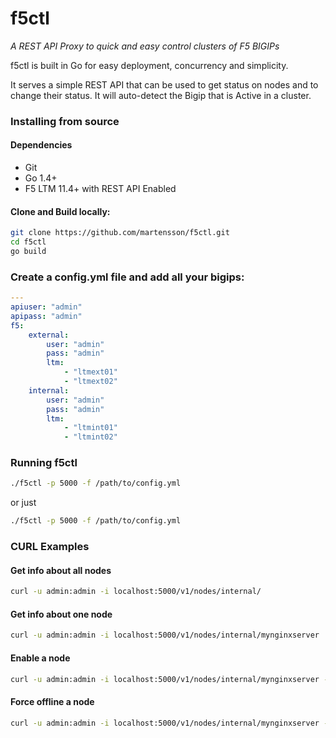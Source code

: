 # f5ctl

*A REST API Proxy to quick and easy control clusters of F5 BIGIPs*

f5ctl is built in Go for easy deployment, concurrency and simplicity.

It serves a simple REST API that can be used to get status on nodes and to change their status. It will auto-detect the Bigip that is Active in a cluster.

### Installing from source

#### Dependencies

* Git
* Go 1.4+
* F5 LTM 11.4+ with REST API Enabled

#### Clone and Build locally:

``` sh
git clone https://github.com/martensson/f5ctl.git
cd f5ctl
go build
```

### Create a config.yml file and add all your bigips:

``` yaml
---
apiuser: "admin"
apipass: "admin"
f5:
    external:
        user: "admin"
        pass: "admin"
        ltm:
            - "ltmext01"
            - "ltmext02"
    internal:
        user: "admin"
        pass: "admin"
        ltm:
            - "ltmint01"
            - "ltmint02"
```

### Running f5ctl

``` sh
./f5ctl -p 5000 -f /path/to/config.yml
```
or just
``` sh
./f5ctl -p 5000 -f /path/to/config.yml
```

### CURL Examples

#### Get info about all nodes

``` sh
curl -u admin:admin -i localhost:5000/v1/nodes/internal/
```

#### Get info about one node

``` sh
curl -u admin:admin -i localhost:5000/v1/nodes/internal/mynginxserver
```

#### Enable a node

``` sh
curl -u admin:admin -i localhost:5000/v1/nodes/internal/mynginxserver -X PUT -d '{"State":"enabled"}'
```

#### Force offline a node

``` sh
curl -u admin:admin -i localhost:5000/v1/nodes/internal/mynginxserver -X PUT -d '{"State":"forced-offline"}'
```
